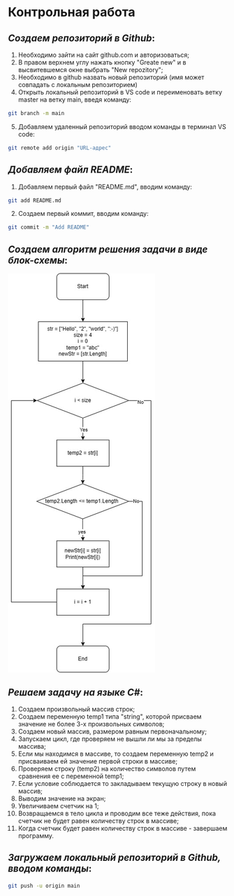 # Контрольная работа #
## *Создаем репозиторий в Github*:
1. Необходимо зайти на сайт github.com и авторизоваться;
2. В правом верхнем углу нажать кнопку "Greate new" и в высвитевшемся окне выбрать "New repozitory";
3. Необходимо в github назвать новый репозиторий (имя может совпадать с локальным репозиторием)
4. Открыть локальный репозиторий в VS code и переименовать ветку master на ветку main, введя команду:
```sh
git branch -m main
```
5. Добавляем удаленный репозиторий вводом команды в терминал VS code:
```sh
git remote add origin "URL-адрес"
```
## *Добавляем файл README*:
1. Добавляем первый файл "README.md", вводим команду:
```sh
git add README.md
```
2. Создаем первый коммит, вводим команду:
```sh
git commit -m "Add README"
```
## *Создаем алгоритм решения задачи в виде блок-схемы*:
![алгоритм](123.jpg)
## *Решаем задачу на языке C#*:
1. Создаем произвольный массив строк;
2. Создаем переменную temp1 типа "string", которой присваем значение не более 3-х произвольных символов;  
3. Создаем новый массив, размером равным первоначальному;
4. Запускаем цикл, где проверяем не вышли ли мы за пределы массива;
5. Если мы находимся в массиве, то создаем переменную temp2 и присваиваем ей значение первой строки в массиве;
6. Проверяем строку (temp2) на количество символов путем сравнения ее с переменной temp1;
7. Если условие соблюдается то закладываем текущую строку в новый массив;
8. Выводим значение на экран;
9. Увеличиваем счетчик на 1;
10. Возвращаемся в тело цикла и проводим все теже действия, пока счетчик не будет равен количеству строк в массиве;
11. Когда счетчик будет равен количеству строк в массиве - завершаем программу.

## *Загружаем локальный репозиторий в Github, вводом команды*:
```sh
git push -u origin main
```

